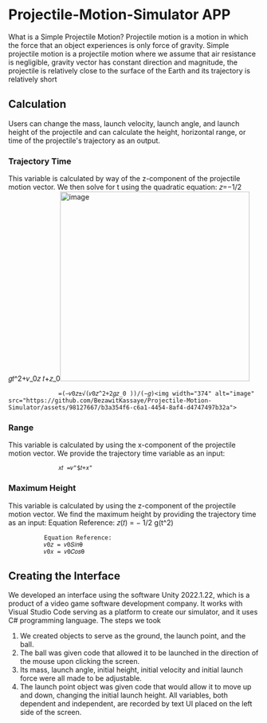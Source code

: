 # Projectile-Motion-Simulator APP

What is a Simple Projectile Motion?
Projectile motion is a motion in which the force that an object experiences is only force of gravity. Simple projectile motion is a projectile motion where we assume that air resistance is negligible, gravity vector has constant direction and magnitude, the projectile is relatively close to the surface of the Earth and its trajectory is relatively short

## Calculation
Users can change the mass, launch velocity, launch angle,
and launch height of the projectile and can calculate the height, horizontal range, or time of the projectile's trajectory as an output.

### Trajectory Time
This variable is calculated by way of the z-component of the projectile motion vector. We then solve for t using the quadratic
equation:
                  𝑧=−1/2 𝑔𝑡^2+𝑣_0𝑧 𝑡+𝑧_0<img width="380" alt="image" src="https://github.com/BezawitKassaye/Projectile-Motion-Simulator/assets/98127667/809bb5a8-9883-4d29-8a85-7af569b90ac8">

                  =(−𝑣0𝑧±√(𝑣0𝑧^2+2𝑔𝑧_0 ))/(−𝑔)<img width="374" alt="image" src="https://github.com/BezawitKassaye/Projectile-Motion-Simulator/assets/98127667/b3a354f6-c6a1-4454-8af4-d4747497b32a">



### Range
This variable is calculated by using the x-component of the projectile motion vector. We provide the trajectory time variable as an input:

                  𝑥𝑡 =𝑣"$𝑡+𝑥"

### Maximum Height

This variable is calculated by using the z-component of the
projectile motion vector. We find the maximum height by
providing the trajectory time as an input: Equation Reference:
  𝑧(𝑡) = − 1/2 g(t^2) 

              Equation Reference: 
              𝑣0𝑧 = 𝑣0𝑆𝑖𝑛θ
              𝑣0𝑥 = 𝑣0𝐶𝑜𝑠θ
              
## Creating the Interface
We developed an interface using the software Unity 2022.1.22, which is a product of a video game software development company. It works with Visual Studio Code serving as a platform to create our simulator, and it uses C# programming language.
The steps we took
1. We created objects to serve as the ground, the launch point, and the ball.
2. The ball was given code that allowed it to be launched in the direction of the mouse upon clicking the screen.
3. Its mass, launch angle, initial height, initial velocity and initial launch force were all made to be adjustable.
4. The launch point object was given code that would allow it to move up and down, changing the initial launch height. All variables, both dependent and independent, are recorded by text UI placed on the left side of the screen.

